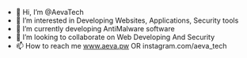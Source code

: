 - 👋 Hi, I’m @AevaTech
- 👀 I’m interested in Developing Websites, Applications, Security tools
- 🌱 I’m currently developing AntiMalware software
- 💞️ I’m looking to collaborate on Web Developing And Security
- 📫 How to reach me  www.aeva.pw OR instagram.com/aeva_tech
